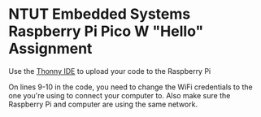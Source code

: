 # NTUT Embedded Systems <br> Raspberry Pi Pico W "Hello" Assignment

Use the [Thonny IDE](https://thonny.org/) to upload your code to the Raspberry Pi

On lines 9-10 in the code, you need to change the WiFi credentials to the one you're using to connect your computer to. Also make sure the Raspberry Pi and computer are using the same network.